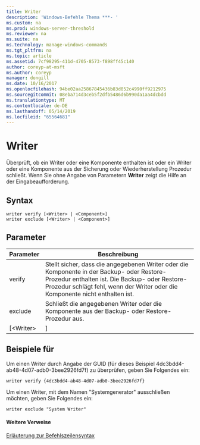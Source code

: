 ```yaml
---
title: Writer
description: 'Windows-Befehle Thema ***- '
ms.custom: na
ms.prod: windows-server-threshold
ms.reviewer: na
ms.suite: na
ms.technology: manage-windows-commands
ms.tgt_pltfrm: na
ms.topic: article
ms.assetid: 7cf98295-411d-4705-8573-f898ff45c140
author: coreyp-at-msft
ms.author: coreyp
manager: dongill
ms.date: 10/16/2017
ms.openlocfilehash: 94be02aa25867845436b83d052c4990ff9212975
ms.sourcegitcommit: 08eba714d3ceb5f2dfb5486d6b990da1aa4dcbdd
ms.translationtype: MT
ms.contentlocale: de-DE
ms.lasthandoff: 05/14/2019
ms.locfileid: "65564681"
---
```

# <a name="writer"></a>Writer



Überprüft, ob ein Writer oder eine Komponente enthalten ist oder ein Writer oder eine Komponente aus der Sicherung oder Wiederherstellung Prozedur schließt. Wenn Sie ohne Angabe von Parametern **Writer** zeigt die Hilfe an der Eingabeaufforderung.

## <a name="syntax"></a>Syntax

```
writer verify [<Writer> | <Component>]
writer exclude [<Writer> | <Component>]
```

## <a name="parameters"></a>Parameter

|Parameter|Beschreibung|
|---------|-----------|
|verify|Stellt sicher, dass die angegebenen Writer oder die Komponente in der Backup- oder Restore-Prozedur enthalten ist. Die Backup- oder Restore-Prozedur schlägt fehl, wenn der Writer oder die Komponente nicht enthalten ist.|
|exclude|Schließt die angegebenen Writer oder die Komponente aus der Backup- oder Restore-Prozedur aus.|
|[\<Writer> | <Component>]|Gibt an, der Writer oder die Komponente, um zu überprüfen oder ausschließen. Autoren werden vom Autor GUID oder den Namen der Writer, z. B. "Systemgenerator." angegeben.|

## <a name="BKMK_examples"></a>Beispiele für

Um einen Writer durch Angabe der GUID (für dieses Beispiel 4dc3bdd4-ab48-4d07-adb0-3bee2926fd7f) zu überprüfen, geben Sie Folgendes ein:
```
writer verify {4dc3bdd4-ab48-4d07-adb0-3bee2926fd7f}
```
Um einen Writer, mit dem Namen "Systemgenerator" ausschließen möchten, geben Sie Folgendes ein:
```
writer exclude "System Writer"
```

#### <a name="additional-references"></a>Weitere Verweise

[Erläuterung zur Befehlszeilensyntax](command-line-syntax-key.md)